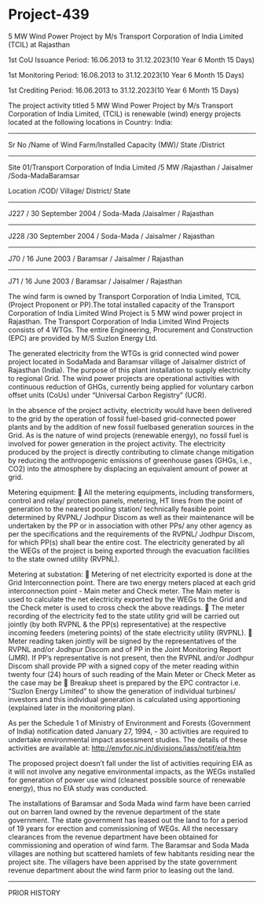 # Project-439
5 MW Wind Power Project by M/s Transport Corporation of India Limited (TCIL) at Rajasthan

1st CoU Issuance Period: 16.06.2013 to 31.12.2023(10 Year 6 Month 15 Days)

1st Monitoring Period: 16.06.2013 to 31.12.2023(10 Year 6 Month 15 Days)

1st Crediting Period: 16.06.2013 to 31.12.2023(10 Year 6 Month 15 Days)

The project activity titled 5 MW Wind Power Project by M/s Transport Corporation of India
Limited, (TCIL) is renewable (wind) energy projects located at the following locations in
Country: India: 

________________
Sr No /Name of Wind Farm/Installed Capacity (MW)/ State /District 
______
Site 01/Transport Corporation of India Limited /5 MW /Rajasthan / Jaisalmer /Soda-MadaBaramsar

Location /COD/ Village/ District/ State
___________________
J227 / 30 September 2004 / Soda-Mada  /Jaisalmer / Rajasthan
____________________
J228 /30 September 2004 / Soda-Mada / Jaisalmer / Rajasthan
____________
J70 / 16 June 2003 / Baramsar / Jaisalmer / Rajasthan
___________
J71 / 16 June 2003 / Baramsar / Jaisalmer / Rajasthan

The wind farm is owned by Transport Corporation of India Limited, TCIL (Project Proponent or
PP).The total installed capacity of the Transport Corporation of India Limited Wind Project is
5 MW wind power project in Rajasthan. The Transport Corporation of India Limited Wind
Projects consists of 4 WTGs. The entire Engineering, Procurement and Construction (EPC) are
provided by M/S Suzlon Energy Ltd.

The generated electricity from the WTGs is grid connected wind power project located in SodaMada and Baramsar village of Jaisalmer district of Rajasthan (India). The purpose of this plant
installation to supply electricity to regional Grid. The wind power projects are operational
activities with continuous reduction of GHGs, currently being applied for voluntary carbon offset
units (CoUs) under “Universal Carbon Registry” (UCR).

In the absence of the project activity, electricity would have been delivered to the grid by the
operation of fossil fuel-based grid-connected power plants and by the addition of new fossil fuelbased generation sources in the Grid. As is the nature of wind projects (renewable energy), no
fossil fuel is involved for power generation in the project activity. The electricity produced by the
project is directly contributing to climate change mitigation by reducing the anthropogenic
emissions of greenhouse gases (GHGs, i.e., CO2) into the atmosphere by displacing an equivalent
amount of power at grid.

Metering equipment:
 All the metering equipments, including transformers, control and relay/ protection panels, metering,
HT lines from the point of generation to the nearest pooling station/ technically feasible point
determined by RVPNL/ Jodhpur Discom as well as their maintenance will be undertaken by the PP or
in association with other PPs/ any other agency as per the specifications and the requirements of the
RVPNL/ Jodhpur Discom, for which PP(s) shall bear the entire cost. The electricity generated by all
the WEGs of the project is being exported through the evacuation facilities to the state owned utility
(RVPNL). 

Metering at substation:
 Metering of net electricity exported is done at the Grid Interconnection point. There are two energy
meters placed at each grid interconnection point - Main meter and Check meter. The Main meter is
used to calculate the net electricity exported by the WEGs to the Grid and the Check meter is used to
cross check the above readings.
 The meter recording of the electricity fed to the state utility grid will be carried out jointly (by both
RVPNL & the PP(s) representative) at the respective incoming feeders (metering points) of the state
electricity utility (RVPNL).
 Meter reading taken jointly will be signed by the representatives of the RVPNL and/or Jodhpur
Discom and of PP in the Joint Monitoring Report (JMR). If PP’s representative is not present, then
the RVPNL and/or Jodhpur Discom shall provide PP with a signed copy of the meter reading within
twenty four (24) hours of such reading of the Main Meter or Check Meter as the case may be
 Breakup sheet is prepared by the EPC contractor i.e. “Suzlon Energy Limited” to show the generation
of individual turbines/ investors and this individual generation is calculated using apportioning
(explained later in the monitoring plan). 

As per the Schedule 1 of Ministry of Environment and Forests (Government of India) notification dated
January 27, 1994, - 30 activities are required to undertake environmental impact assessment studies. The
details of these activities are available at:
http://envfor.nic.in/divisions/iass/notif/eia.htm

The proposed project doesn’t fall under the list of activities requiring EIA as it will not involve any
negative environmental impacts, as the WEGs installed for generation of power use wind (cleanest
possible source of renewable energy), thus no EIA study was conducted.

The installations of Baramsar and Soda Mada wind farm have been carried out on barren land owned by
the revenue department of the state government. The state government has leased out the land to for a
period of 19 years for erection and commissioning of WEGs. All the necessary clearances from the revenue department have been obtained for commissioning and
operation of wind farm. The Baramsar and Soda Mada villages are nothing but scattered hamlets of few habitants residing near the
project site. The villagers have been apprised by the state government revenue department about the wind
farm prior to leasing out the land.
_______________
PRIOR HISTORY

